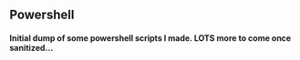 ## Powershell

#### Initial dump of some powershell scripts I made. LOTS more to come once sanitized...
